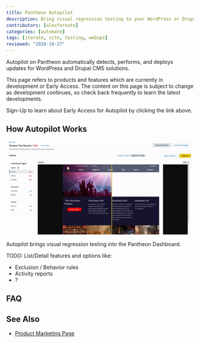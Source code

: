 ```yaml
---
title: Pantheon Autopilot
description: Bring visual regression testing to your WordPress or Drupal site
contributors: [alexfornuto]
categories: [automate]
tags: [iterate, site, testing, webops]
reviewed: "2020-10-27"
---
```


Autopilot on Pantheon automatically detects, performs, and deploys updates for WordPress and Drupal CMS solutions.

<Alert title="Early Access" type="info">

This page refers to products and features which are currently in development or Early Access. The content on this page is subject to change as development continues, so check back frequently to learn the latest developments.

</Alert>

<Enablement title="Get Early Access" link="https://pantheon.io/earlyaccess/autopilot?docs">

Sign-Up to learn about Early Access for Autopilot by clicking the link above.

</Enablement>

## How Autopilot Works

![A gif showing Autopilot visual regression testing](../images/dashboard/vrt.gif)

Autopilot brings visual regression testing into the Pantheon Dashboard.

TODO: List/Detail features and options like:

- Exclusion / Behavior rules
- Activity reports
- ?

## FAQ

## See Also

- [Product Marketing Page](https://pantheon.io/autopilot?docs)
